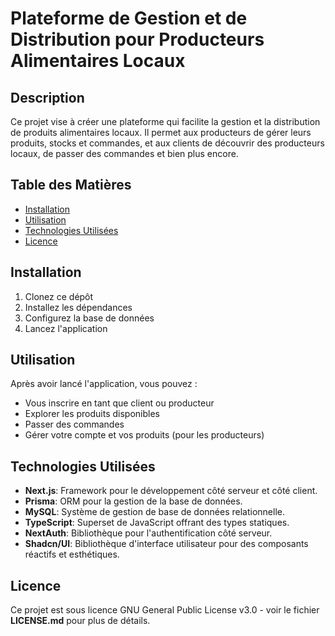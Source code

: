 # Plateforme de Gestion et de Distribution pour Producteurs Alimentaires Locaux

## Description

Ce projet vise à créer une plateforme qui facilite la gestion et la distribution de produits alimentaires locaux. Il permet aux producteurs de gérer leurs produits, stocks et commandes, et aux clients de découvrir des producteurs locaux, de passer des commandes et bien plus encore.

## Table des Matières

- [Installation](#installation)
- [Utilisation](#utilisation)
- [Technologies Utilisées](#technologies-utilisées)
- [Licence](#licence)

## Installation

1. Clonez ce dépôt
2. Installez les dépendances
3. Configurez la base de données
4. Lancez l'application

## Utilisation

Après avoir lancé l'application, vous pouvez :

- Vous inscrire en tant que client ou producteur
- Explorer les produits disponibles
- Passer des commandes
- Gérer votre compte et vos produits (pour les producteurs)

## Technologies Utilisées

- **Next.js**: Framework pour le développement côté serveur et côté client.
- **Prisma**: ORM pour la gestion de la base de données.
- **MySQL**: Système de gestion de base de données relationnelle.
- **TypeScript**: Superset de JavaScript offrant des types statiques.
- **NextAuth**: Bibliothèque pour l'authentification côté serveur.
- **Shadcn/UI**: Bibliothèque d'interface utilisateur pour des composants réactifs et esthétiques.

## Licence

Ce projet est sous licence GNU General Public License v3.0 - voir le fichier **LICENSE.md** pour plus de détails.

